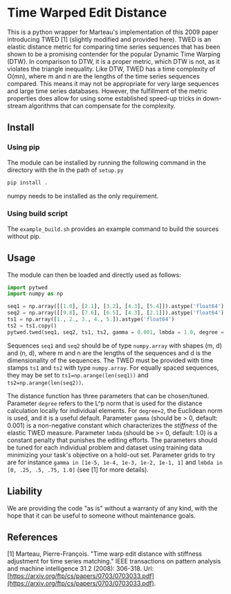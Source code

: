 # Time Warped Edit Distance

This is a python wrapper for Marteau's implementation of this 2009 paper introducing TWED [1] (slightly modified and provided here). TWED is an elastic distance metric for comparing time series sequences that has been shown to be a promising contender for the popular Dynamic Time Warping (DTW). In comparison to DTW, it is a proper metric, which DTW is not, as it violates the triangle inequality. Like DTW, TWED has a time complexity of O(mn), where m and n are the lengths of the time series sequences compared. This means it may not be appropriate for very large sequences and large time series databases. However, the fulfillment of the metric properties does allow for using some established speed-up tricks in down-stream algorithms that can compensate for the complexity. 

## Install

### Using pip

The module can be installed by running the following command in the directory with the In the path of `setup.py`

```bash
pip install .
```

numpy needs to be installed as the only requirement.

### Using build script

The `example_build.sh` provides an example command to build the sources without pip. 

## Usage

The module can then be loaded and directly used as follows:

```python
import pytwed
import numpy as np

seq1 = np.array([[1.0], [2.1], [3.2], [4.3], [5.4]]).astype('float64')
seq2 = np.array([[9.8], [7.6], [6.5], [4.3], [2.1]]).astype('float64')
ts1 = np.array([1., 2., 3., 4., 5.]).astype('float64')
ts2 = ts1.copy()
pytwed.twed(seq1, seq2, ts1, ts2, gamma = 0.001, lmbda = 1.0, degree = 2)
```

Sequences `seq1` and `seq2` should be of type `numpy.array` with shapes (m, d) and (n, d), where m and n are the lengths of the sequences and d is the dimensionality of the sequences. The TWED must be provided with time stamps `ts1` and `ts2` with type `numpy.array`. For equally spaced sequences, they may be set to `ts1=np.arange(len(seq1))` and `ts2=np.arange(len(seq2))`. 

The distance function has three parameters that can be chosen/tuned. Parameter `degree` refers to the L^p norm that is used for the distance calculation locally for individual elements. For `degree=2`, the Euclidean norm is used, and it is a useful default. Parameter `gamma` (should be > 0, default: 0.001) is a non-negative constant which characterizes the _stiffness_ of the elastic TWED measure. Parameter `lmbda` (should be >= 0, default: 1.0) is a constant penalty that punishes the editing efforts. The parameters should be tuned for each individual problem and dataset using training data minimizing your task's objective on a hold-out set. Parameter grids to try are for instance `gamma in [1e-5, 1e-4, 1e-3, 1e-2, 1e-1, 1]` and `lmbda in [0, .25, .5, .75, 1.0]` (see [1] for more details).

## Liability

We are providing the code "as is" without a warranty of any kind, with the hope that it can be useful to someone without maintenance goals.

## References

[1] Marteau, Pierre-François. "Time warp edit distance with stiffness adjustment for time series matching." IEEE transactions on pattern analysis and machine intelligence 31.2 (2008): 306-318. Url: [https://arxiv.org/ftp/cs/papers/0703/0703033.pdf](https://arxiv.org/ftp/cs/papers/0703/0703033.pdf).
